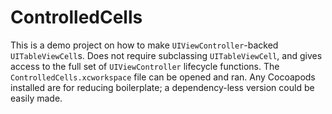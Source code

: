 # ControlledCells

This is a demo project on how to make `UIViewController`-backed `UITableViewCell`s. Does not require subclassing `UITableViewCell`, and gives access to the full set of  `UIViewController` lifecycle functions. The `ControlledCells.xcworkspace` file can be opened and ran. Any Cocoapods installed are for reducing boilerplate; a dependency-less version could be easily made.
